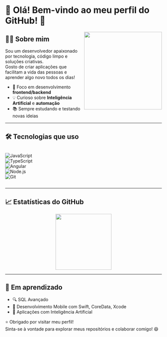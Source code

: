 # 👋 Olá! Bem-vindo ao meu perfil do GitHub! 🚀

<img align="right" src="https://media.giphy.com/media/qgQUggAC3Pfv687qPC/giphy.gif" width="250"/>

## 🧑‍💻 Sobre mim
Sou um desenvolvedor apaixonado por tecnologia, código limpo e soluções criativas.  
Gosto de criar aplicações que facilitam a vida das pessoas e aprender algo novo todos os dias!

- 🎯 Foco em desenvolvimento **frontend/backend**  
- 💡 Curioso sobre **Inteligência Artificial** e **automação**
- 📚 Sempre estudando e testando novas ideias

---

## 🛠️ Tecnologias que uso

<div style="display: flex; gap: 10px; flex-wrap: wrap;">
  
![JavaScript](https://img.shields.io/badge/-JavaScript-F7DF1E?style=for-the-badge&logo=javascript&logoColor=000)  
![TypeScript](https://img.shields.io/badge/-TypeScript-3178C6?style=for-the-badge&logo=typescript&logoColor=fff)  
![Angular](https://img.shields.io/badge/-Angular-DD0031?style=for-the-badge&logo=angular&logoColor=fff)  
![Node.js](https://img.shields.io/badge/-Node.js-339933?style=for-the-badge&logo=nodedotjs&logoColor=fff)  
![Git](https://img.shields.io/badge/-Git-F05032?style=for-the-badge&logo=git&logoColor=fff)

</div>

---

## 📈 Estatísticas do GitHub

<p align="center">
  <img height="180em" src="https://github-readme-stats.vercel.app/api/top-langs/?username=caiosantos10&layout=compact&theme=tokyonight" />
</p>

---

## 🌱 Em aprendizado
- 🔍 SQL Avançado
- 📲 Desenvolvimento Mobile com Swift, CoreData, Xcode
- 🧠 Aplicações com Inteligência Artificial


⭐ Obrigado por visitar meu perfil!  
Sinta-se à vontade para explorar meus repositórios e colaborar comigo! 😄

